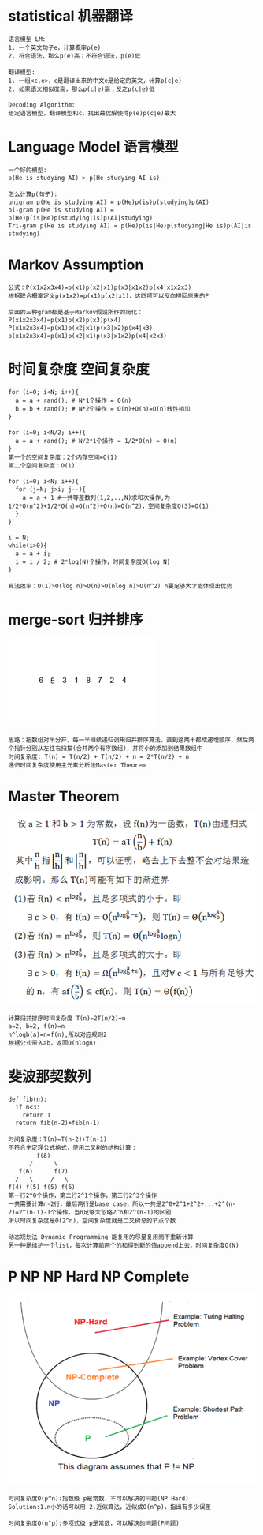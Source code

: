 # statistical 机器翻译
```
语言模型 LM:
1. 一个英文句子e，计算概率p(e)
2. 符合语法，那么p(e)高；不符合语法，p(e)低

翻译模型:
1. 一组<c,e>，c是翻译出来的中文e是给定的英文，计算p(c|e)
2. 如果语义相似度高，那么p(c|e)高；反之p(c|e)低

Decoding Algorithm:
给定语言模型，翻译模型和c，找出最优解使得p(e)p(c|e)最大
```

# Language Model 语言模型
```
一个好的模型:
p(He is studying AI) > p(He studying AI is)

怎么计算p(句子):
unigram p(He is studying AI) = p(He)p(is)p(studying)p(AI)
bi-gram p(He is studying AI) = p(He)p(is|He)p(studying|is)p(AI|studying)
Tri-gram p(He is studying AI) = p(He)p(is|He)p(studying|He is)p(AI|is studying)
```

# Markov Assumption
```
公式：P(x1x2x3x4)=p(x1)p(x2|x1)p(x3|x1x2)p(x4|x1x2x3)
根据联合概率定义p(x1x2)=p(x1)p(x2|x1)，这四项可以反向拼回原来的P

后面的三种gram都是基于Markov假设所作的简化：
P(x1x2x3x4)=p(x1)p(x2)p(x3)p(x4)
P(x1x2x3x4)=p(x1)p(x2|x1)p(x3|x2)p(x4|x3)
p(x1x2x3x4)=p(x1)p(x2|x1)p(x3|x1x2)p(x4|x2x3)
```

# 时间复杂度 空间复杂度
```
for (i=0; i<N; i++){
  a = a + rand(); # N*1个操作 = O(n)
  b = b + rand(); # N*2个操作 = O(n)+O(n)=O(n)线性相加
}

for (i=0; i<N/2; i++){
  a = a + rand(); # N/2*1个操作 = 1/2*O(n) = O(n)
}
第一个的空间复杂度：2个内存空间=O(1)
第二个空间复杂度：O(1)

for (i=0; i<N; i++){
  for (j=N; j>i; j--){
    a = a + 1 #一共等差数列(1,2,..,N)求和次操作,为1/2*O(n^2)+1/2*O(n)=O(n^2)+O(n)=O(n^2)，空间复杂度O(3)=O(1)
  }
}

i = N;
while(i>0){
  a = a + i;
  i = i / 2; # 2*log(N)个操作，时间复杂度O(log N)
}

算法效率：O(1)>O(log n)>O(n)>O(nlog n)>O(n^2) n要足够大才能体现出优势
```

# merge-sort 归并排序
![](https://github.com/f1rstb100d/greedy/blob/master/jpg/Merge-sort%E5%BD%92%E5%B9%B6%E6%8E%92%E5%BA%8F.gif)
```
思路：把数组对半分开，每一半继续递归调用归并排序算法，直到这两半都成递增顺序，然后两个指针分别从左往右扫描(合并两个有序数组)，并将小的添加到结果数组中
时间复杂度: T(n) = T(n/2) + T(n/2) + n = 2*T(n/2) + n
递归时间复杂度使用主元素分析法Master Theorem
```

# Master Theorem
![](https://github.com/f1rstb100d/greedy/blob/master/jpg/master%20theorem.jpg)
```
计算归并排序时间复杂度 T(n)=2T(n/2)+n
a=2, b=2, f(n)=n
n^logb(a)=n=f(n),所以对应规则2
根据公式带入ab，返回O(nlogn)
```

# 斐波那契数列
```
def fib(n):
  if n<3:
    return 1
  return fib(n-2)+fib(n-1)

时间复杂度：T(n)=T(n-2)+T(n-1)
不符合主定理公式格式，使用二叉树的结构计算：
        f(8)
      /      \
   f(6)      f(7)
  /   \     /   \
f(4) f(5) f(5) f(6)
第一行2^0个操作，第二行2^1个操作，第三行2^3个操作
一共需要计算n-2行，最后两行是base case，所以一共是2^0+2^1+2^2+...+2^(n-2)=2^(n-1)-1个操作，当n足够大忽略2^n和2^(n-1)的区别
所以时间复杂度是O(2^n)，空间复杂度就是二叉树总的节点个数

动态规划法 Dynamic Programming 能复用的尽量复用而不重新计算
另一种是维护一个list，每次计算前两个的和得到新的值append上去，时间复杂度O(N)
```

# P NP NP Hard NP Complete
![](https://github.com/f1rstb100d/greedy/blob/master/jpg/NP%20hard.png)
```
时间复杂度O(p^n):指数级 p是常数，不可以解决的问题(NP Hard)
Solution:1.n小的话可以用 2.近似算法，近似成O(n^p)，指出有多少误差

时间复杂度O(n^p):多项式级 p是常数，可以解决的问题(P问题)
```